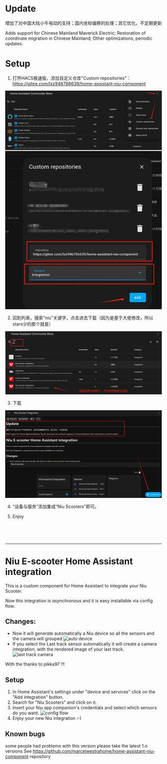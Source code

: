 # Update 

增加了对中国大陆小牛电动的支持；国内坐标偏移的处理；其它优化，不定期更新

Adds support for Chinese Mainland Maverick Electric; Restoration of coordinate migration in Chinese Mainland; Other optimizations, periodic updates.

# Setup

1. 打开HACS极速版，添加自定义仓库"Custom repositories"：https://gitee.com/lxz946786639/home-assistant-niu-component

![01](images/01.png)
![02](images/02.png)

2. 回到列表，搜索“niu”关键字，点击进去下载（因为是基于大佬修改，所以stars少的那个就是）

![03](images/03.png)

3. 下载

![04](images/04.png)

4. “设备与服务”添加集成“Niu Scooters”即可。

5. Enjoy

<br/><br/><br/>
***

# Niu E-scooter Home Assistant integration

This is a custom component for Home Assistant to integrate your Niu Scooter.

Now this integration is _asynchronous_ and it is easy installable via config flow.

## Changes:
* Now it will generate automatically a Niu device so all the sensors and the camera will grouped
![auto device](images/niu_integration_device.png)
* If you select the Last track sensor automatically it will create a camera integration, with the rendered image of your last track.
![last track camera](images/niu_integration_camera.png)

With the thanks to pikka97 !!!

## Setup
1. In Home Assistant's settings under "device and services" click on the "Add integration" button.
2. Search for "Niu Scooters" and click on it.
3. Insert your Niu app companion's credentials and select which sensors do you want.
![config flow](images/config_flow_niu_integration.png)
4. Enjoy your new Niu integration :-)

## Known bugs

some people had problems with this version please take the latest 1.o  versions
See https://github.com/marcelwestrahome/home-assistant-niu-component repository

